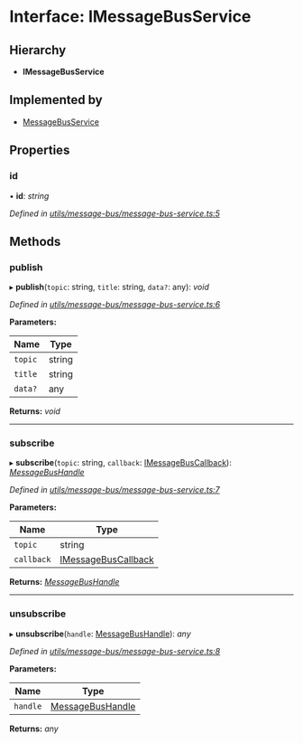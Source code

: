# Interface: IMessageBusService

## Hierarchy

* **IMessageBusService**

## Implemented by

* [MessageBusService](../classes/messagebusservice.md)

## Properties

###  id

• **id**: *string*

*Defined in [utils/message-bus/message-bus-service.ts:5](https://github.com/TNOCS/csnext/blob/b9521f0/packages/cs-core/src/utils/message-bus/message-bus-service.ts#L5)*

## Methods

###  publish

▸ **publish**(`topic`: string, `title`: string, `data?`: any): *void*

*Defined in [utils/message-bus/message-bus-service.ts:6](https://github.com/TNOCS/csnext/blob/b9521f0/packages/cs-core/src/utils/message-bus/message-bus-service.ts#L6)*

**Parameters:**

Name | Type |
------ | ------ |
`topic` | string |
`title` | string |
`data?` | any |

**Returns:** *void*

___

###  subscribe

▸ **subscribe**(`topic`: string, `callback`: [IMessageBusCallback](imessagebuscallback.md)): *[MessageBusHandle](../classes/messagebushandle.md)*

*Defined in [utils/message-bus/message-bus-service.ts:7](https://github.com/TNOCS/csnext/blob/b9521f0/packages/cs-core/src/utils/message-bus/message-bus-service.ts#L7)*

**Parameters:**

Name | Type |
------ | ------ |
`topic` | string |
`callback` | [IMessageBusCallback](imessagebuscallback.md) |

**Returns:** *[MessageBusHandle](../classes/messagebushandle.md)*

___

###  unsubscribe

▸ **unsubscribe**(`handle`: [MessageBusHandle](../classes/messagebushandle.md)): *any*

*Defined in [utils/message-bus/message-bus-service.ts:8](https://github.com/TNOCS/csnext/blob/b9521f0/packages/cs-core/src/utils/message-bus/message-bus-service.ts#L8)*

**Parameters:**

Name | Type |
------ | ------ |
`handle` | [MessageBusHandle](../classes/messagebushandle.md) |

**Returns:** *any*

